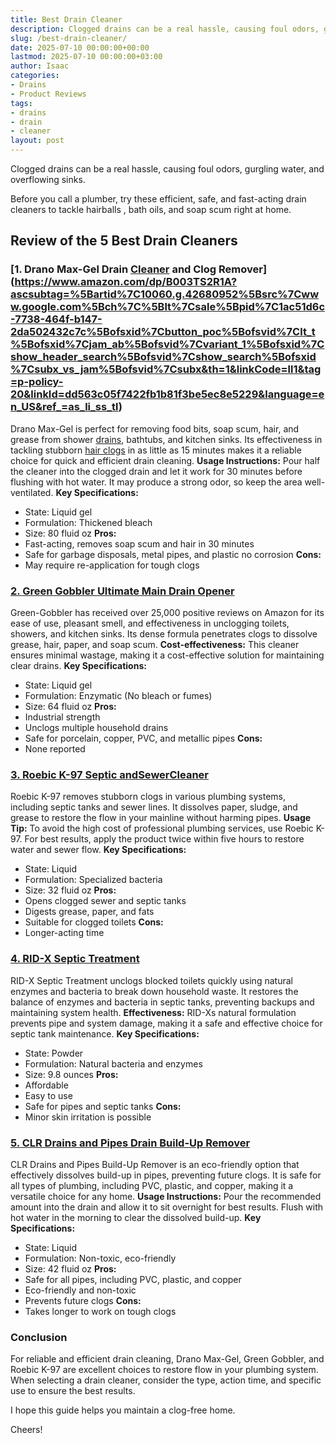 ```yaml
---
title: Best Drain Cleaner
description: Clogged drains can be a real hassle, causing foul odors, gurgling water, and overflowing sinks. Before you call a plumber, try these efficient, safe, and...
slug: /best-drain-cleaner/
date: 2025-07-10 00:00:00+00:00
lastmod: 2025-07-10 00:00:00+03:00
author: Isaac
categories:
- Drains
- Product Reviews
tags:
- drains
- drain
- cleaner
layout: post
---
```

Clogged drains can be a real hassle, causing foul odors, gurgling water, and overflowing sinks.

Before you call a plumber, try these efficient, safe, and fast-acting drain cleaners to tackle
hairballs
, bath oils, and soap scum right at home.
## Review of the 5 Best Drain Cleaners
### [1. Drano Max-Gel Drain [Cleaner](https://pestpolicy.com/best-shower-drain-cleaner/) and Clog Remover](https://www.amazon.com/dp/B003TS2R1A?ascsubtag=%5Bartid%7C10060.g.42680952%5Bsrc%7Cwww.google.com%5Bch%7C%5Blt%7Csale%5Bpid%7C1ac51d6c-7738-464f-b147-2da502432c7c%5Bofsxid%7Cbutton_poc%5Bofsvid%7Clt_t%5Bofsxid%7Cjam_ab%5Bofsvid%7Cvariant_1%5Bofsxid%7Cshow_header_search%5Bofsvid%7Cshow_search%5Bofsxid%7Csubx_vs_jam%5Bofsvid%7Csubx&th=1&linkCode=ll1&tag=p-policy-20&linkId=dd563c05f7422fb1b81f3be5ec8e5229&language=en_US&ref_=as_li_ss_tl)
Drano Max-Gel
is perfect for removing food bits, soap scum, hair, and grease from shower [drains](https://pestpolicy.com/how-drain-cleaners-work/), bathtubs, and kitchen sinks. Its effectiveness in tackling stubborn
[hair clogs](https://pestpolicy.com/how-to-unclog-a-bathtub-drain-with-standing-water/)
in as little as 15 minutes makes it a reliable choice for quick and efficient drain cleaning.
**Usage Instructions:**
Pour half the cleaner into the clogged drain and let it work for 30 minutes before flushing with hot water. It may produce a strong odor, so keep the area well-ventilated.
**Key Specifications:**
- State: Liquid gel
- Formulation: Thickened bleach
- Size: 80 fluid oz
**Pros:**
- Fast-acting, removes soap scum and hair in 30 minutes
- Safe for garbage disposals, metal pipes, and plastic  no corrosion
**Cons:**
- May require re-application for tough clogs
### [2. Green Gobbler Ultimate Main Drain Opener](https://www.amazon.com/Green-Gobbler-Ultimate-Cleaner-Remover/dp/B0149L455G?th=1&linkCode=ll1&tag=p-policy-20&linkId=db06b21c02fac9fc468829af88c8e1a8&language=en_US&ref_=as_li_ss_tl)
Green-Gobbler
has received over 25,000 positive reviews on Amazon for its ease of use, pleasant smell, and effectiveness in unclogging toilets, showers, and kitchen sinks. Its dense formula penetrates clogs to dissolve grease, hair, paper, and soap scum.
**Cost-effectiveness:**
This cleaner ensures minimal wastage, making it a cost-effective solution for maintaining clear drains.
**Key Specifications:**
- State: Liquid gel
- Formulation: Enzymatic (No bleach or fumes)
- Size: 64 fluid oz
**Pros:**
- Industrial strength
- Unclogs multiple household drains
- Safe for porcelain, copper, PVC, and metallic pipes
**Cons:**
- None reported
### [3. Roebic K-97 Septic andSewerCleaner](https://www.amazon.com/Roebic-Exclusive-Biodegradable-Bacteria-K-97-Q-4/dp/B000BPIM1I?&linkCode=ll1&tag=p-policy-20&linkId=eab46d54529c5df0a12faba3af15ad67&language=en_US&ref_=as_li_ss_tl)
Roebic K-97 removes stubborn clogs in various plumbing systems, including septic tanks and sewer lines. It dissolves paper, sludge, and grease to restore the flow in your mainline without harming pipes.
**Usage Tip:**
To avoid the high cost of professional plumbing services, use Roebic K-97. For best results, apply the product twice within five hours to restore water and sewer flow.
**Key Specifications:**
- State: Liquid
- Formulation: Specialized bacteria
- Size: 32 fluid oz
**Pros:**
- Opens clogged sewer and septic tanks
- Digests grease, paper, and fats
- Suitable for clogged toilets
**Cons:**
- Longer-acting time
### [4. RID-X Septic Treatment](https://www.amazon.com/RID-X-Septic-Treatment-Supply-Powder/dp/B000PINS38?th=1&linkCode=ll1&tag=p-policy-20&linkId=9fd922f40a15826ca2148a0eeca77824&language=en_US&ref_=as_li_ss_tl)
RID-X Septic Treatment unclogs blocked toilets quickly using natural enzymes and bacteria to break down household waste. It restores the balance of enzymes and bacteria in septic tanks, preventing backups and maintaining system health.
**Effectiveness:**
RID-Xs natural formulation prevents pipe and system damage, making it a safe and effective choice for septic tank maintenance.
**Key Specifications:**
- State: Powder
- Formulation: Natural bacteria and enzymes
- Size: 9.8 ounces
**Pros:**
- Affordable
- Easy to use
- Safe for pipes and septic tanks
**Cons:**
- Minor skin irritation is possible
### [5. CLR Drains and Pipes Drain Build-Up Remover](https://www.amazon.com/dp/B0BHL1XRLF?ascsubtag=%5Bartid%7C10060.g.42680952%5Bsrc%7Cwww.google.com%5Bch%7C%5Blt%7C%5Bpid%7C2fa3d76b-bdd7-4249-9966-011e6ac0da0e%5Bofsxid%7Cbutton_poc%5Bofsvid%7Clt_t%5Bofsxid%7Cjam_ab%5Bofsvid%7Cvariant_1%5Bofsxid%7Cshow_header_search%5Bofsvid%7Cshow_search%5Bofsxid%7Csubx_vs_jam%5Bofsvid%7Csubx&th=1&linkCode=ll1&tag=p-policy-20&linkId=ada207c5d15abd9fc52bb70d6176b029&language=en_US&ref_=as_li_ss_tl)
CLR Drains and Pipes Build-Up Remover is an eco-friendly option that effectively dissolves build-up in pipes, preventing future clogs. It is safe for all types of plumbing, including PVC, plastic, and copper, making it a versatile choice for any home.
**Usage Instructions:**
Pour the recommended amount into the drain and allow it to sit overnight for best results. Flush with hot water in the morning to clear the dissolved build-up.
**Key Specifications:**
- State: Liquid
- Formulation: Non-toxic, eco-friendly
- Size: 42 fluid oz
**Pros:**
- Safe for all pipes, including PVC, plastic, and copper
- Eco-friendly and non-toxic
- Prevents future clogs
**Cons:**
- Takes longer to work on tough clogs
### Conclusion
For reliable and efficient drain cleaning, Drano Max-Gel, Green Gobbler, and Roebic K-97 are excellent choices to restore flow in your plumbing system. When selecting a drain cleaner, consider the type, action time, and specific use to ensure the best results.

I hope this guide helps you maintain a clog-free home.

Cheers!